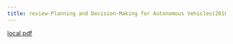 ```yaml
---
title: review-Planning and Decision-Making for Autonomous Vehicles(2018)
---
```


[local pdf](../../../pdfs/2018-review-Planning%20and%20Decision-Making%20for%20Autonomous%20Vehicles.pdf)
